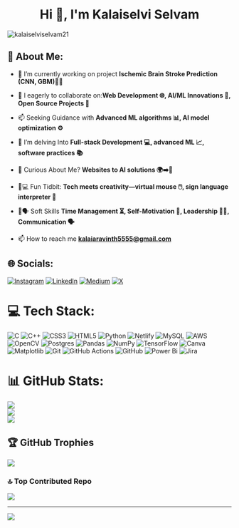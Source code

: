 <h1 align="center">Hi 👋, I'm Kalaiselvi Selvam</h1>
<p align="left"> <img src="https://komarev.com/ghpvc/?username=kalaiselviselvam21&label=Profile%20views&color=0e75b6&style=flat" alt="kalaiselviselvam21" /> </p>

## 💫 About Me:

- 🌱 I’m currently working on project **Ischemic Brain Stroke Prediction (CNN, GBM)🧠🔬**

- 📝 I eagerly to collaborate on:**Web Development 🌐, AI/ML Innovations 🤖, Open Source Projects 🌟**

- 📫 Seeking Guidance with **Advanced ML algorithms 📊, AI model optimization ⚙️**
- 🌱 I’m delving Into **Full-stack Development 💻, advanced ML 📈, software practices 📚**

- 🤔 Curious About Me? **Websites to AI solutions 🌍➡️🤖**

-  🤖💻 Fun Tidbit:  **Tech meets creativity—virtual mouse 🖱️, sign language interpreter 👐**
- 🌱🗣️ Soft Skills **Time Management ⏳, Self-Motivation 💪, Leadership 👩‍💼, Communication 🗣️**
- 📫 How to reach me **kalaiaravinth5555@gmail.com**
## 🌐 Socials:

[![Instagram](https://img.shields.io/badge/Instagram-%23E4405F.svg?logo=Instagram&logoColor=white)](https://instagram.com/https://www.instagram.com/izel._diaries/) [![LinkedIn](https://img.shields.io/badge/LinkedIn-%230077B5.svg?logo=linkedin&logoColor=white)](https://linkedin.com/in/https://www.linkedin.com/in/kalaiselvi-selvam-513256255/) [![Medium](https://img.shields.io/badge/Medium-12100E?logo=medium&logoColor=white)](https://medium.com/@https://medium.com/@kalaiaravinth5555) [![X](https://img.shields.io/badge/X-black.svg?logo=X&logoColor=white)](https://x.com/https://x.com/its_me_lily_21) 

# 💻 Tech Stack:
![C](https://img.shields.io/badge/c-%2300599C.svg?style=plastic&logo=c&logoColor=white) ![C++](https://img.shields.io/badge/c++-%2300599C.svg?style=plastic&logo=c%2B%2B&logoColor=white) ![CSS3](https://img.shields.io/badge/css3-%231572B6.svg?style=plastic&logo=css3&logoColor=white) ![HTML5](https://img.shields.io/badge/html5-%23E34F26.svg?style=plastic&logo=html5&logoColor=white) ![Python](https://img.shields.io/badge/python-3670A0?style=plastic&logo=python&logoColor=ffdd54) ![Netlify](https://img.shields.io/badge/netlify-%23000000.svg?style=plastic&logo=netlify&logoColor=#00C7B7) ![MySQL](https://img.shields.io/badge/mysql-4479A1.svg?style=plastic&logo=mysql&logoColor=white) ![AWS](https://img.shields.io/badge/AWS-%23FF9900.svg?style=plastic&logo=amazon-aws&logoColor=white) ![OpenCV](https://img.shields.io/badge/opencv-%23white.svg?style=plastic&logo=opencv&logoColor=white) ![Postgres](https://img.shields.io/badge/postgres-%23316192.svg?style=plastic&logo=postgresql&logoColor=white) ![Pandas](https://img.shields.io/badge/pandas-%23150458.svg?style=plastic&logo=pandas&logoColor=white) ![NumPy](https://img.shields.io/badge/numpy-%23013243.svg?style=plastic&logo=numpy&logoColor=white) ![TensorFlow](https://img.shields.io/badge/TensorFlow-%23FF6F00.svg?style=plastic&logo=TensorFlow&logoColor=white) ![Canva](https://img.shields.io/badge/Canva-%2300C4CC.svg?style=plastic&logo=Canva&logoColor=white) ![Matplotlib](https://img.shields.io/badge/Matplotlib-%23ffffff.svg?style=plastic&logo=Matplotlib&logoColor=black) ![Git](https://img.shields.io/badge/git-%23F05033.svg?style=plastic&logo=git&logoColor=white) ![GitHub Actions](https://img.shields.io/badge/github%20actions-%232671E5.svg?style=plastic&logo=githubactions&logoColor=white) ![GitHub](https://img.shields.io/badge/github-%23121011.svg?style=plastic&logo=github&logoColor=white) ![Power Bi](https://img.shields.io/badge/power_bi-F2C811?style=plastic&logo=powerbi&logoColor=black) ![Jira](https://img.shields.io/badge/jira-%230A0FFF.svg?style=plastic&logo=jira&logoColor=white)
# 📊 GitHub Stats:
![](https://github-readme-stats.vercel.app/api?username=KalaiselviSelvam21&theme=radical&hide_border=false&include_all_commits=true&count_private=true)<br/>
![](https://github-readme-streak-stats.herokuapp.com/?user=KalaiselviSelvam21&theme=radical&hide_border=false)<br/>
![](https://github-readme-stats.vercel.app/api/top-langs/?username=KalaiselviSelvam21&theme=radical&hide_border=false&include_all_commits=true&count_private=true&layout=compact)

## 🏆 GitHub Trophies
![](https://github-profile-trophy.vercel.app/?username=KalaiselviSelvam21&theme=radical&no-frame=false&no-bg=true&margin-w=4)

### 🔝 Top Contributed Repo
![](https://github-contributor-stats.vercel.app/api?username=KalaiselviSelvam21&limit=5&theme=dark&combine_all_yearly_contributions=true)

---
[![](https://visitcount.itsvg.in/api?id=KalaiselviSelvam21&icon=0&color=0)](https://visitcount.itsvg.in)

<!-- Proudly created with GPRM ( https://gprm.itsvg.in ) -->
